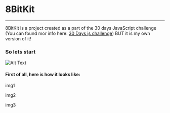 # 8BitKit
---
8BitKit is a project created as a part of the 30 days JavaScript challenge (You can found mor info here: [30 Days js challenge](http://https://javascript30.com/ "30 Days js challenge")) BUT it is my own version of it!

### So lets start
![Alt Text](https://media.giphy.com/media/HitAab11PjQZO/giphy.gif)

#### First of all, here is how it looks like:
img1

img2

img3
